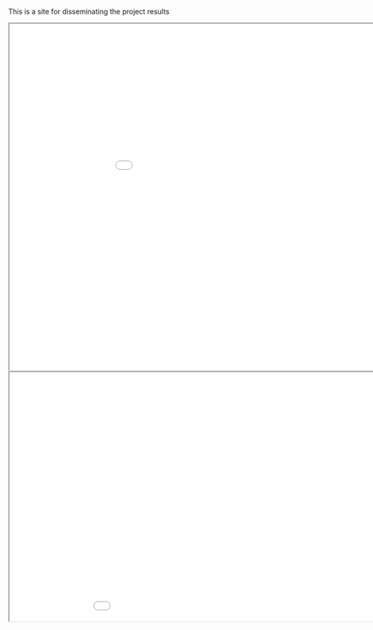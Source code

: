 
This is a site for disseminating the project results
<iframe src="Webmap.html" height="695" width="1025"></iframe> <iframe src="Cantabrian_Paleomagnetic_Database.html" height="500" width="1025"></iframe>
